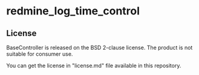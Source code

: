 redmine_log_time_control
========================

License
---------

BaseController is released on the BSD 2-clause license. The product is not suitable for consumer use.

You can get the license in "license.md" file available in this repository.
